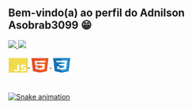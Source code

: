 ## Bem-vindo(a) ao perfil do Adnilson Asobrab3099 😁

 <div>
   <a href="https://github.com/adnilson-asobrab3099">
   <img height="180em" src="https://github-readme-stats.vercel.app/api?username=adnilson-asobrab3099&show_icons=true&theme=tokyonight&include_all_commits=true&count_private=true"/>
   <img height="180em" src="https://github-readme-stats.vercel.app/api/top-langs/?username=adnilson-asobrab3099&layout=compact&langs_count=6&theme=tokyonight"/>

</div>
<div style="display: inline_block"><br>
  <img align="center" alt="Js" height="30" width="40" src="https://raw.githubusercontent.com/devicons/devicon/master/icons/javascript/javascript-plain.svg">
  <img align="center" alt="HTML" height="30" width="40" src="https://raw.githubusercontent.com/devicons/devicon/master/icons/html5/html5-original.svg">
  <img align="center" alt="CSS" height="30" width="40" src="https://raw.githubusercontent.com/devicons/devicon/master/icons/css3/css3-original.svg">
</div>
 
 <br>
 
  ### 
 
<div> 
   
 
  ![Snake animation](https://github.com/adnilson-asobrab3099/adnilson-asobrab3099/blob/output/github-contribution-grid-snake.svg)

</div>
